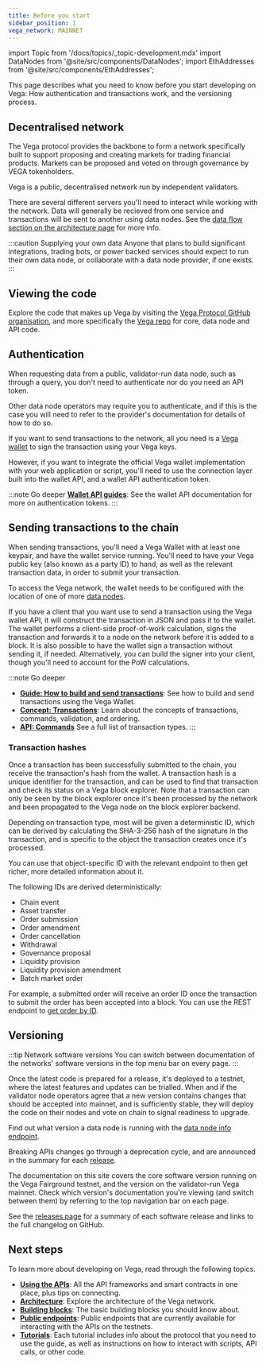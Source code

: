 ```yaml
---
title: Before you start
sidebar_position: 1
vega_network: MAINNET
---
```


import Topic from '/docs/topics/_topic-development.mdx'
import DataNodes from '@site/src/components/DataNodes';
import EthAddresses from '@site/src/components/EthAddresses';

<Topic />

This page describes what you need to know before you start developing on Vega: How authentication and transactions work, and the versioning process.

## Decentralised network
The Vega protocol provides the backbone to form a network specifically built to support proposing and creating markets for trading financial products. Markets can be proposed and voted on through governance by VEGA tokenholders.

Vega is a public, decentralised network run by independent validators. 

There are several different servers you'll need to interact while working with the network. Data will generally be recieved from one service and transactions will be sent to another using data nodes. See the [data flow section on the architecture page](./architecture.md#data-flow) for more info.

:::caution Supplying your own data
Anyone that plans to build significant integrations, trading bots, or power backed services should expect to run their own data node, or collaborate with a data node provider, if one exists. 
:::

## Viewing the code
Explore the code that makes up Vega by visiting the [Vega Protocol GitHub organisation](https://github.com/vegaprotocol), and more specifically the [Vega repo](https://github.com/vegaprotocol/vega) for core, data node and API code.

## Authentication
When requesting data from a public, validator-run data node, such as through a query, you don't need to authenticate nor do you need an API token. 

Other data node operators may require you to authenticate, and if this is the case you will need to refer to the provider's documentation for details of how to do so.

If you want to send transactions to the network, all you need is a [Vega wallet](../tools/vega-wallet/index.md) to sign the transaction using your Vega keys.

However, if you want to integrate the official Vega wallet implementation with your web application or script, you'll need to use the connection layer built into the wallet API, and a wallet API authentication token.

:::note Go deeper
**[Wallet API guides](./vega-wallet/before-you-start.md)**: See the wallet API documentation for more on authentication tokens.
:::

## Sending transactions to the chain
When sending transactions, you'll need a Vega Wallet with at least one keypair, and have the wallet service running. You'll need to have your Vega public key (also known as a party ID) to hand, as well as the relevant transaction data, in order to submit your transaction.

To access the Vega network, the wallet needs to be configured with the location of one of more [data nodes](./architecture.md#data-nodes).

If you have a client that you want use to send a transaction using the Vega wallet API, it will construct the transaction in JSON and pass it to the wallet. The wallet performs a client-side proof-of-work calculation, signs the transaction and forwards it to a node on the network before it is added to a block. It is also possible to have the wallet sign a transaction without sending it, if needed. Alternatively, you can build the signer into your client, though you'll need to account for the PoW calculations.

:::note Go deeper
* **[Guide: How to build and send transactions](../tools/vega-wallet/cli-wallet/guides/build-send-transactions.md)**: See how to build and send transactions using the Vega Wallet.
* **[Concept: Transactions](./../concepts/vega-chain/transactions.md)**: Learn about the concepts of transactions, commands, validation, and ordering.
* **[API: Commands](./grpc/vega/commands/v1/commands.proto)** See a full list of transaction types. 
:::

### Transaction hashes
Once a transaction has been successfully submitted to the chain, you receive the transaction's hash from the wallet. A transaction hash is a unique identifier for the transaction, and can be used to find that transaction and check its status on a Vega block explorer. Note that a transaction can only be seen by the block explorer once it's been processed by the network and been propagated to the Vega node on the block explorer backend.

Depending on transaction type, most will be given a deterministic ID, which can be derived by calculating the SHA-3-256 hash of the signature in the transaction, and is specific to the object the transaction creates once it's processed. 

You can use that object-specific ID with the relevant endpoint to then get richer, more detailed information about it.

The following IDs are derived deterministically:

* Chain event
* Asset transfer
* Order submission
* Order amendment
* Order cancellation 
* Withdrawal
* Governance proposal
* Liquidity provision 
* Liquidity provision amendment 
* Batch market order

For example, a submitted order will receive an order ID once the transaction to submit the order has been accepted into a block. You can use the REST endpoint to [get order by ID](./rest/data-v2/trading-data-service-get-order.api.mdx).

## Versioning

:::tip Network software versions 
You can switch between documentation of the networks' software versions in the top menu bar on every page.
:::

Once the latest code is prepared for a release, it's deployed to a testnet, where the latest features and updates can be trialled. When and if the validator node operators agree that a new version contains changes that should be accepted into mainnet, and is sufficiently stable, they will deploy the code on their nodes and vote on chain to signal readiness to upgrade. 

Find out what version a data node is running with the [data node info endpoint](./rest/data-v2/trading-data-service-info.api.mdx).

Breaking APIs changes go through a deprecation cycle, and are announced in the summary for each [release](../releases/overview.md).

The documentation on this site covers the core software version running on the Vega Fairground testnet, and the version on the validator-run Vega mainnet. Check which version's documentation you're viewing (and switch between them) by referring to the top navigation bar on each page. 

See the [releases page](../releases/overview.md) for a summary of each software release and links to the full changelog on GitHub.

## Next steps
To learn more about developing on Vega, read through the following topics.

* **[Using the APIs](./using-the-apis.md)**: All the API frameworks and smart contracts in one place, plus tips on connecting.
* **[Architecture](./architecture.md)**: Explore the architecture of the Vega network.
* **[Building blocks](./building-blocks.md)**: The basic building blocks you should know about.
* **[Public endpoints](./public-endpoints.md)**: Public endpoints that are currently available for interacting with the APIs on the testnets.
* **[Tutorials](../tutorials/index.md)**: Each tutorial includes info about the protocol that you need to use the guide, as well as instructions on how to interact with scripts, API calls, or other code.